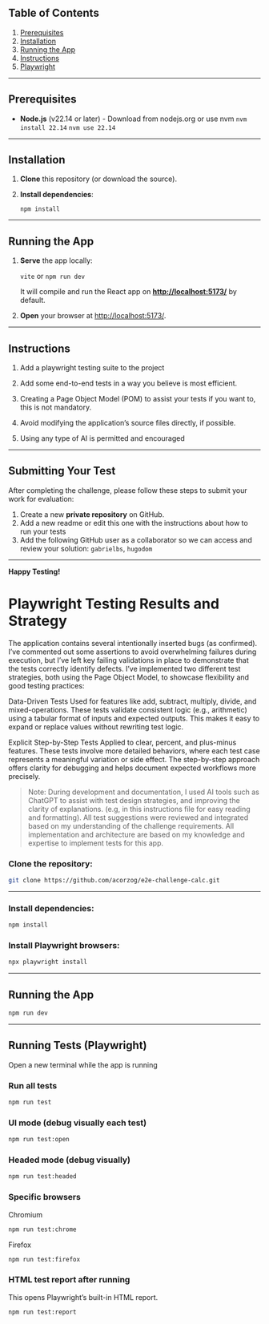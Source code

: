 ## Table of Contents

1. [Prerequisites](#prerequisites)
2. [Installation](#installation)
3. [Running the App](#running-the-app)
6. [Instructions](#instructions)
6. [Playwright](#playwright-testing-results-and-strategy)

---

## Prerequisites

- **Node.js** (v22.14 or later) - Download from nodejs.org or use nvm
  `nvm install 22.14`
  `nvm use 22.14`

---

## Installation

1. **Clone** this repository (or download the source).
2. **Install dependencies**:

   `npm install`


---

## Running the App

1. **Serve** the app locally:

   `vite` or `npm run dev`
   
   It will compile and run the React app on **<http://localhost:5173/>** by default.

2. **Open** your browser at <http://localhost:5173/>.


---

## Instructions

1. Add a playwright testing suite to the project

2. Add some end-to-end tests in a way you believe is most efficient.

3. Creating a Page Object Model (POM) to assist your tests if you want to, this is not mandatory.

4. Avoid modifying the application’s source files directly, if possible.
5. Using any type of AI is permitted and encouraged

---

## Submitting Your Test

After completing the challenge, please follow these steps to submit your work for evaluation:

1. Create a new **private repository** on GitHub.
2. Add a new readme or edit this one with the instructions about how to run your tests
3. Add the following GitHub user as a collaborator so we can access and review your solution:
`gabrielbs`, `hugodom`

---

**Happy Testing!**

# Playwright Testing Results and Strategy

The application contains several intentionally inserted bugs (as confirmed). I’ve commented out some assertions to avoid overwhelming failures during execution, but I’ve left key failing validations in place to demonstrate that the tests correctly identify defects.
I’ve implemented two different test strategies, both using the Page Object Model, to showcase flexibility and good testing practices:

Data-Driven Tests
Used for features like add, subtract, multiply, divide, and mixed-operations. These tests validate consistent logic (e.g., arithmetic) using a tabular format of inputs and expected outputs. This makes it easy to expand or replace values without rewriting test logic.

Explicit Step-by-Step Tests
Applied to clear, percent, and plus-minus features. These tests involve more detailed behaviors, where each test case represents a meaningful variation or side effect. The step-by-step approach offers clarity for debugging and helps document expected workflows more precisely.


> Note: During development and documentation, I used AI tools such as ChatGPT to assist with test design strategies, and improving the clarity of explanations. (e.g, in this instructions file for easy reading and formatting).
All test suggestions were reviewed and integrated based on my understanding of the challenge requirements. All implementation and architecture are based on my knowledge and expertise to implement tests for this app.

### Clone the repository:

```bash
git clone https://github.com/acorzog/e2e-challenge-calc.git
```

---

### Install dependencies:

```bash
npm install
```

### Install Playwright browsers:

```bash
npx playwright install
```

---

## Running the App

```bash
npm run dev
```

---

## Running Tests (Playwright)

Open a new terminal while the app is running

### Run all tests

```bash
npm run test
```

### UI mode (debug visually each test)

```bash
npm run test:open
```

### Headed mode (debug visually)

```bash
npm run test:headed
```

### Specific browsers

Chromium

```bash
npm run test:chrome
```

Firefox

```bash
npm run test:firefox
```

### HTML test report after running

This opens Playwright’s built-in HTML report.

```bash
npm run test:report
```
<br>
